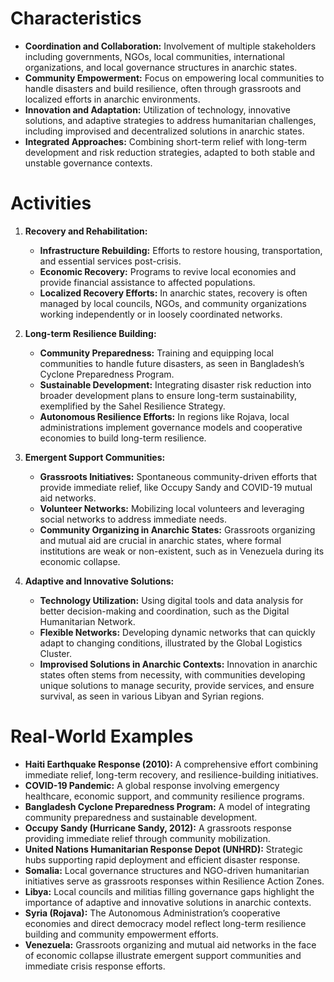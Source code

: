 # Characteristics
- **Coordination and Collaboration:** Involvement of multiple stakeholders including governments, NGOs, local communities, international organizations, and local governance structures in anarchic states.
- **Community Empowerment:** Focus on empowering local communities to handle disasters and build resilience, often through grassroots and localized efforts in anarchic environments.
- **Innovation and Adaptation:** Utilization of technology, innovative solutions, and adaptive strategies to address humanitarian challenges, including improvised and decentralized solutions in anarchic states.
- **Integrated Approaches:** Combining short-term relief with long-term development and risk reduction strategies, adapted to both stable and unstable governance contexts.

# Activities
1. **Recovery and Rehabilitation:**
   - **Infrastructure Rebuilding:** Efforts to restore housing, transportation, and essential services post-crisis.
   - **Economic Recovery:** Programs to revive local economies and provide financial assistance to affected populations.
   - **Localized Recovery Efforts:** In anarchic states, recovery is often managed by local councils, NGOs, and community organizations working independently or in loosely coordinated networks.

2. **Long-term Resilience Building:**
   - **Community Preparedness:** Training and equipping local communities to handle future disasters, as seen in Bangladesh’s Cyclone Preparedness Program.
   - **Sustainable Development:** Integrating disaster risk reduction into broader development plans to ensure long-term sustainability, exemplified by the Sahel Resilience Strategy.
   - **Autonomous Resilience Efforts:** In regions like Rojava, local administrations implement governance models and cooperative economies to build long-term resilience.

3. **Emergent Support Communities:**
   - **Grassroots Initiatives:** Spontaneous community-driven efforts that provide immediate relief, like Occupy Sandy and COVID-19 mutual aid networks.
   - **Volunteer Networks:** Mobilizing local volunteers and leveraging social networks to address immediate needs.
   - **Community Organizing in Anarchic States:** Grassroots organizing and mutual aid are crucial in anarchic states, where formal institutions are weak or non-existent, such as in Venezuela during its economic collapse.

4. **Adaptive and Innovative Solutions:**
   - **Technology Utilization:** Using digital tools and data analysis for better decision-making and coordination, such as the Digital Humanitarian Network.
   - **Flexible Networks:** Developing dynamic networks that can quickly adapt to changing conditions, illustrated by the Global Logistics Cluster.
   - **Improvised Solutions in Anarchic Contexts:** Innovation in anarchic states often stems from necessity, with communities developing unique solutions to manage security, provide services, and ensure survival, as seen in various Libyan and Syrian regions.

# Real-World Examples
- **Haiti Earthquake Response (2010):** A comprehensive effort combining immediate relief, long-term recovery, and resilience-building initiatives.
- **COVID-19 Pandemic:** A global response involving emergency healthcare, economic support, and community resilience programs.
- **Bangladesh Cyclone Preparedness Program:** A model of integrating community preparedness and sustainable development.
- **Occupy Sandy (Hurricane Sandy, 2012):** A grassroots response providing immediate relief through community mobilization.
- **United Nations Humanitarian Response Depot (UNHRD):** Strategic hubs supporting rapid deployment and efficient disaster response.
- **Somalia:** Local governance structures and NGO-driven humanitarian initiatives serve as grassroots responses within Resilience Action Zones.
- **Libya:** Local councils and militias filling governance gaps highlight the importance of adaptive and innovative solutions in anarchic contexts.
- **Syria (Rojava):** The Autonomous Administration’s cooperative economies and direct democracy model reflect long-term resilience building and community empowerment efforts.
- **Venezuela:** Grassroots organizing and mutual aid networks in the face of economic collapse illustrate emergent support communities and immediate crisis response efforts.